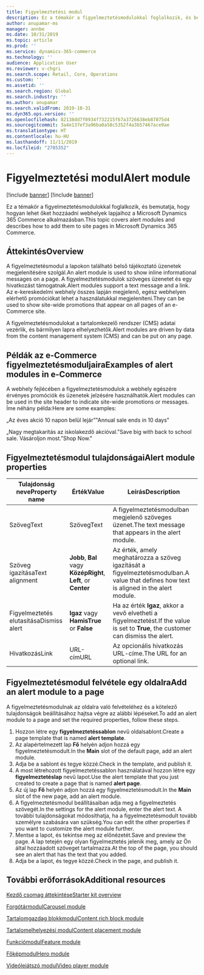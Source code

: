 ```yaml
---
title: Figyelmeztetési modul
description: Ez a témakör a figyelmeztetésmodulokkal foglalkozik, és bemutatja, hogy hogyan lehet őket hozzáadni webhelyek lapjaihoz a Microsoft Dynamics 365 Commerce alkalmazásban.
author: anupamar-ms
manager: annbe
ms.date: 10/31/2019
ms.topic: article
ms.prod: ''
ms.service: dynamics-365-commerce
ms.technology: ''
audience: Application User
ms.reviewer: v-chgri
ms.search.scope: Retail, Core, Operations
ms.custom: ''
ms.assetid: ''
ms.search.region: Global
ms.search.industry: ''
ms.author: anupamar
ms.search.validFrom: 2019-10-31
ms.dyn365.ops.version: ''
ms.openlocfilehash: 82138dd7f0934f732215f67a3726638eb87075d4
ms.sourcegitcommit: 3a4e137ef3a96ba0a58c5352f4a3b57467ace9ae
ms.translationtype: HT
ms.contentlocale: hu-HU
ms.lasthandoff: 11/11/2019
ms.locfileid: "2785352"
---
```

# <a name="alert-module"></a><span data-ttu-id="168d3-103">Figyelmeztetési modul</span><span class="sxs-lookup"><span data-stu-id="168d3-103">Alert module</span></span>

[!include [banner](includes/preview-banner.md)]
[!include [banner](includes/banner.md)]

<span data-ttu-id="168d3-104">Ez a témakör a figyelmeztetésmodulokkal foglalkozik, és bemutatja, hogy hogyan lehet őket hozzáadni webhelyek lapjaihoz a Microsoft Dynamics 365 Commerce alkalmazásban.</span><span class="sxs-lookup"><span data-stu-id="168d3-104">This topic covers alert modules and describes how to add them to site pages in Microsoft Dynamics 365 Commerce.</span></span>

## <a name="overview"></a><span data-ttu-id="168d3-105">Áttekintés</span><span class="sxs-lookup"><span data-stu-id="168d3-105">Overview</span></span>

<span data-ttu-id="168d3-106">A figyelmeztetésmodul a lapokon található belső tájékoztató üzenetek megjelenítésére szolgál.</span><span class="sxs-lookup"><span data-stu-id="168d3-106">An alert module is used to show inline informational messages on a page.</span></span> <span data-ttu-id="168d3-107">A figyelmeztetésmodulok szöveges üzenetet és egy hivatkozást támogatnak.</span><span class="sxs-lookup"><span data-stu-id="168d3-107">Alert modules support a text message and a link.</span></span> <span data-ttu-id="168d3-108">Az e-kereskedelmi webhely összes lapján megjelenő, egész webhelyen elérhető promóciókat lehet a használatukkal megjeleníteni.</span><span class="sxs-lookup"><span data-stu-id="168d3-108">They can be used to show site-wide promotions that appear on all pages of an e-Commerce site.</span></span> 

<span data-ttu-id="168d3-109">A figyelmeztetésmodulokat a tartalomkezelő rendszer (CMS) adatai vezérlik, és bármilyen lapra elhelyezhetők.</span><span class="sxs-lookup"><span data-stu-id="168d3-109">Alert modules are driven by data from the content management system (CMS) and can be put on any page.</span></span>

## <a name="examples-of-alert-modules-in-e-commerce"></a><span data-ttu-id="168d3-110">Példák az e-Commerce figyelmeztetésmoduljaira</span><span class="sxs-lookup"><span data-stu-id="168d3-110">Examples of alert modules in e-Commerce</span></span>

<span data-ttu-id="168d3-111">A webhely fejlécében a figyelmeztetésmodulok a webhely egészére érvényes promóciók és üzenetek jelzésére használhatók.</span><span class="sxs-lookup"><span data-stu-id="168d3-111">Alert modules can be used in the site header to indicate site-wide promotions or messages.</span></span> <span data-ttu-id="168d3-112">Íme néhány példa:</span><span class="sxs-lookup"><span data-stu-id="168d3-112">Here are some examples:</span></span>

<span data-ttu-id="168d3-113">„Az éves akció 10 napon belül lejár”</span><span class="sxs-lookup"><span data-stu-id="168d3-113">"Annual sale ends in 10 days"</span></span>

<span data-ttu-id="168d3-114">„Nagy megtakarítás az iskolakezdő akcióval.</span><span class="sxs-lookup"><span data-stu-id="168d3-114">"Save big with back to school sale.</span></span> <span data-ttu-id="168d3-115">Vásároljon most.”</span><span class="sxs-lookup"><span data-stu-id="168d3-115">Shop Now."</span></span>

## <a name="alert-module-properties"></a><span data-ttu-id="168d3-116">Figyelmeztetésmodul tulajdonságai</span><span class="sxs-lookup"><span data-stu-id="168d3-116">Alert module properties</span></span>

| <span data-ttu-id="168d3-117">Tulajdonság neve</span><span class="sxs-lookup"><span data-stu-id="168d3-117">Property name</span></span>  | <span data-ttu-id="168d3-118">Érték</span><span class="sxs-lookup"><span data-stu-id="168d3-118">Value</span></span>                              | <span data-ttu-id="168d3-119">Leírás</span><span class="sxs-lookup"><span data-stu-id="168d3-119">Description</span></span> |
|----------------|------------------------------------|-------------|
| <span data-ttu-id="168d3-120">Szöveg</span><span class="sxs-lookup"><span data-stu-id="168d3-120">Text</span></span>           | <span data-ttu-id="168d3-121">Szöveg</span><span class="sxs-lookup"><span data-stu-id="168d3-121">Text</span></span>                               | <span data-ttu-id="168d3-122">A figyelmeztetésmodulban megjelenő szöveges üzenet.</span><span class="sxs-lookup"><span data-stu-id="168d3-122">The text message that appears in the alert module.</span></span> |
| <span data-ttu-id="168d3-123">Szöveg igazítása</span><span class="sxs-lookup"><span data-stu-id="168d3-123">Text alignment</span></span> | <span data-ttu-id="168d3-124">**Jobb**, **Bal** vagy **Közép**</span><span class="sxs-lookup"><span data-stu-id="168d3-124">**Right**, **Left**, or **Center**</span></span> | <span data-ttu-id="168d3-125">Az érték, amely meghatározza a szöveg igazítását a figyelmeztetésmodulban.</span><span class="sxs-lookup"><span data-stu-id="168d3-125">A value that defines how text is aligned in the alert module.</span></span> |
| <span data-ttu-id="168d3-126">Figyelmeztetés elutasítása</span><span class="sxs-lookup"><span data-stu-id="168d3-126">Dismiss alert</span></span>  | <span data-ttu-id="168d3-127">**Igaz** vagy **Hamis**</span><span class="sxs-lookup"><span data-stu-id="168d3-127">**True** or **False**</span></span>              | <span data-ttu-id="168d3-128">Ha az érték **Igaz**, akkor a vevő elvetheti a figyelmeztetést.</span><span class="sxs-lookup"><span data-stu-id="168d3-128">If the value is set to **True**, the customer can dismiss the alert.</span></span> |
| <span data-ttu-id="168d3-129">Hivatkozás</span><span class="sxs-lookup"><span data-stu-id="168d3-129">Link</span></span>           | <span data-ttu-id="168d3-130">URL-cím</span><span class="sxs-lookup"><span data-stu-id="168d3-130">URL</span></span>                                | <span data-ttu-id="168d3-131">Az opcionális hivatkozás URL-címe.</span><span class="sxs-lookup"><span data-stu-id="168d3-131">The URL for an optional link.</span></span> |

## <a name="add-an-alert-module-to-a-page"></a><span data-ttu-id="168d3-132">Figyelmeztetésmodul felvétele egy oldalra</span><span class="sxs-lookup"><span data-stu-id="168d3-132">Add an alert module to a page</span></span> 

<span data-ttu-id="168d3-133">A figyelmeztetésmodulnak az oldalra való felvételéhez és a kötelező tulajdonságok beállításához hajtsa végre az alábbi lépéseket.</span><span class="sxs-lookup"><span data-stu-id="168d3-133">To add an alert module to a page and set the required properties, follow these steps.</span></span>

1. <span data-ttu-id="168d3-134">Hozzon létre egy **figyelmeztetéssablon** nevű oldalsablont.</span><span class="sxs-lookup"><span data-stu-id="168d3-134">Create a page template that is named **alert template**.</span></span>
1. <span data-ttu-id="168d3-135">Az alapértelmezett lap **Fő** helyén adjon hozzá egy figyelmeztetésmodult.</span><span class="sxs-lookup"><span data-stu-id="168d3-135">In the **Main** slot of the default page, add an alert module.</span></span>
1. <span data-ttu-id="168d3-136">Adja be a sablont és tegye közzé.</span><span class="sxs-lookup"><span data-stu-id="168d3-136">Check in the template, and publish it.</span></span> 
1. <span data-ttu-id="168d3-137">A most létrehozott figyelmeztetéssablon használatával hozzon létre egy **figyelmeztetéslap** nevű lapot.</span><span class="sxs-lookup"><span data-stu-id="168d3-137">Use the alert template that you just created to create a page that is named **alert page**.</span></span> 
1. <span data-ttu-id="168d3-138">Az új lap **Fő** helyén adjon hozzá egy figyelmeztetésmodult.</span><span class="sxs-lookup"><span data-stu-id="168d3-138">In the **Main** slot of the new page, add an alert module.</span></span>
1. <span data-ttu-id="168d3-139">A figyelmeztetésmodul beállításaiban adja meg a figyelmeztetés szövegét.</span><span class="sxs-lookup"><span data-stu-id="168d3-139">In the settings for the alert module, enter the alert text.</span></span> <span data-ttu-id="168d3-140">A további tulajdonságokat módosíthatja, ha a figyelmeztetésmodult tovább személyre szabására van szükség.</span><span class="sxs-lookup"><span data-stu-id="168d3-140">You can edit the other properties if you want to customize the alert module further.</span></span>
1. <span data-ttu-id="168d3-141">Mentse a lapot, és tekintse meg az előnézetét.</span><span class="sxs-lookup"><span data-stu-id="168d3-141">Save and preview the page.</span></span> <span data-ttu-id="168d3-142">A lap tetején egy olyan figyelmeztetés jelenik meg, amely az Ön által hozzáadott szöveget tartalmazza.</span><span class="sxs-lookup"><span data-stu-id="168d3-142">At the top of the page, you should see an alert that has the text that you added.</span></span>
1. <span data-ttu-id="168d3-143">Adja be a lapot, és tegye közzé.</span><span class="sxs-lookup"><span data-stu-id="168d3-143">Check in the page, and publish it.</span></span> 

## <a name="additional-resources"></a><span data-ttu-id="168d3-144">További erőforrások</span><span class="sxs-lookup"><span data-stu-id="168d3-144">Additional resources</span></span>

[<span data-ttu-id="168d3-145">Kezdő csomag áttekintése</span><span class="sxs-lookup"><span data-stu-id="168d3-145">Starter kit overview</span></span>](starter-kit-overview.md)

[<span data-ttu-id="168d3-146">Forgótármodul</span><span class="sxs-lookup"><span data-stu-id="168d3-146">Carousel module</span></span>](add-carousel.md)

[<span data-ttu-id="168d3-147">Tartalomgazdag blokkmodul</span><span class="sxs-lookup"><span data-stu-id="168d3-147">Content rich block module</span></span>](add-content-rich-block.md)

[<span data-ttu-id="168d3-148">Tartalomelhelyezési modul</span><span class="sxs-lookup"><span data-stu-id="168d3-148">Content placement module</span></span>](add-content-placement-modules.md)

[<span data-ttu-id="168d3-149">Funkciómodul</span><span class="sxs-lookup"><span data-stu-id="168d3-149">Feature module</span></span>](add-feature-module.md)

[<span data-ttu-id="168d3-150">Főképmodul</span><span class="sxs-lookup"><span data-stu-id="168d3-150">Hero module</span></span>](add-hero-module.md)

[<span data-ttu-id="168d3-151">Videólejátszó modul</span><span class="sxs-lookup"><span data-stu-id="168d3-151">Video player module</span></span>](add-video-player.md)
